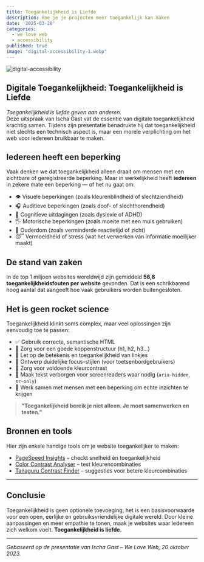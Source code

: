 ```yaml
---
title: Toegankelijkheid is Liefde
description: Hoe je je projecten meer toegankelijk kan maken
date: '2025-03-28'
categories:
  - we love web
  - accessibility
published: true
image: "digital-accessibility-1.webp"
---
```


![digital-accessibility](/images/digital-accessibility-1.jpg)<br>

## Digitale Toegankelijkheid: Toegankelijkheid is Liefde

_Toegankelijkheid is liefde geven aan anderen._  
Deze uitspraak van Ischa Gast vat de essentie van digitale toegankelijkheid krachtig samen. Tijdens zijn presentatie benadrukte hij dat toegankelijkheid niet slechts een technisch aspect is, maar een morele verplichting om het web voor iedereen bruikbaar te maken.

## Iedereen heeft een beperking

Vaak denken we dat toegankelijkheid alleen draait om mensen met een zichtbare of geregistreerde beperking. Maar in werkelijkheid heeft **iedereen** in zekere mate een beperking — of het nu gaat om:

- 👁️ Visuele beperkingen (zoals kleurenblindheid of slechtziendheid)
- 🎧 Auditieve beperkingen (zoals doof- of slechthorendheid)
- 🧠 Cognitieve uitdagingen (zoals dyslexie of ADHD)
- 🖐️ Motorische beperkingen (zoals moeite met een muis gebruiken)
- 🧓 Ouderdom (zoals verminderde reactietijd of zicht)
- 😴 Vermoeidheid of stress (wat het verwerken van informatie moeilijker maakt)

## De stand van zaken

In de top 1 miljoen websites wereldwijd zijn gemiddeld **56,8 toegankelijkheidsfouten per website** gevonden. Dat is een schrikbarend hoog aantal dat aangeeft hoe vaak gebruikers worden buitengesloten.

## Het is geen rocket science

Toegankelijkheid klinkt soms complex, maar veel oplossingen zijn eenvoudig toe te passen:

- ✅ Gebruik correcte, semantische HTML
- 🧭 Zorg voor een goede koppenstructuur (h1, h2, h3…)
- 🔗 Let op de betekenis en toegankelijkheid van linkjes
- 🎯 Ontwerp duidelijke focus-stijlen (voor toetsenbordgebruikers)
- 🎨 Zorg voor voldoende kleurcontrast
- 📣 Maak tekst verborgen voor screenreaders waar nodig (`aria-hidden`, `sr-only`)
- 👥 Werk samen met mensen met een beperking om echte inzichten te krijgen

> **"Toegankelijkheid bereik je niet alleen. Je moet samenwerken en testen."**

## Bronnen en tools

Hier zijn enkele handige tools om je website toegankelijker te maken:

- [PageSpeed Insights](https://pagespeed.web.dev) – checkt snelheid én toegankelijkheid
- [Color Contrast Analyser](https://www.tpgi.com/color-contrast-checker/) – test kleurencombinaties
- [Tanaguru Contrast Finder](https://contrast-finder.tanaguru.com/) – suggesties voor betere kleurcombinaties

---

## Conclusie

Toegankelijkheid is geen optionele toevoeging; het is een basisvoorwaarde voor een open, eerlijke en gebruiksvriendelijke digitale wereld. Door kleine aanpassingen en meer empathie te tonen, maak je websites waar iedereen zich welkom voelt. **Toegankelijkheid is liefde.**

---

*Gebaseerd op de presentatie van Ischa Gast – We Love Web, 20 oktober 2023.*